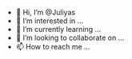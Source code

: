 - 👋 Hi, I’m @Juliyas
- 👀 I’m interested in ...
- 🌱 I’m currently learning ...
- 💞️ I’m looking to collaborate on ...
- 📫 How to reach me ...

<!---
Juliyas/Juliyas is a ✨ special ✨ repository because its `README.md` (this file) appears on your GitHub profile.
You can click the Preview link to take a look at your changes.
--->
